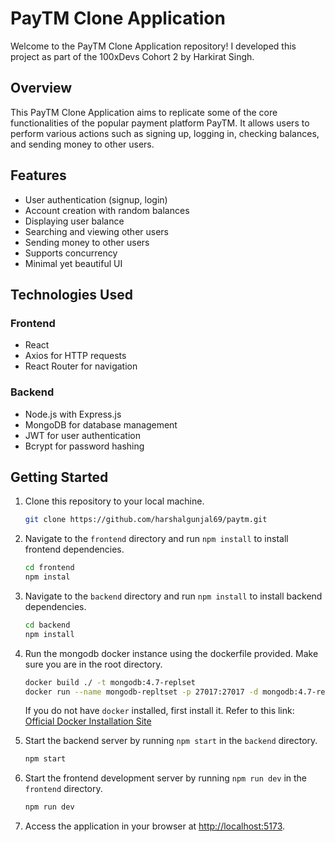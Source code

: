 # PayTM Clone Application

Welcome to the PayTM Clone Application repository! I developed this project as part of the 100xDevs Cohort 2 by Harkirat Singh.

## Overview

This PayTM Clone Application aims to replicate some of the core functionalities of the popular payment platform PayTM. It allows users to perform various actions such as signing up, logging in, checking balances, and sending money to other users.

## Features

- User authentication (signup, login)
- Account creation with random balances
- Displaying user balance
- Searching and viewing other users
- Sending money to other users
- Supports concurrency
- Minimal yet beautiful UI

## Technologies Used

### Frontend

- React
- Axios for HTTP requests
- React Router for navigation

### Backend

- Node.js with Express.js
- MongoDB for database management
- JWT for user authentication
- Bcrypt for password hashing
  
## Getting Started

1. Clone this repository to your local machine.

    ```bash
    git clone https://github.com/harshalgunjal69/paytm.git
    ```

2. Navigate to the `frontend` directory and run `npm install` to install frontend dependencies.

    ```bash
    cd frontend
    npm instal
    ```

3. Navigate to the `backend` directory and run `npm install` to install backend dependencies.

    ```bash
    cd backend
    npm install
    ```

4. Run the mongodb docker instance using the dockerfile provided. Make sure you are in the root directory.

    ```bash
    docker build ./ -t mongodb:4.7-replset
    docker run --name mongodb-repltset -p 27017:27017 -d mongodb:4.7-replset
    ```

    If you do not have `docker` installed, first install it. Refer to this link: [Official Docker Installation Site](https://docs.docker.com/engine/install/)

5. Start the backend server by running `npm start` in the `backend` directory.

    ```bash
    npm start
    ```

6. Start the frontend development server by running `npm run dev` in the `frontend` directory.

    ```bash
    npm run dev
    ```

7. Access the application in your browser at [http://localhost:5173](http://localhost:5173).
